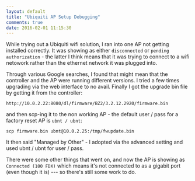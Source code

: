 ```yaml
---
layout: default
title: "Ubiquiti AP Setup Debugging"
comments: true
date: 2016-02-01 11:15:30
---
```


While trying out a Ubiquiti wifi solution, I ran into one AP not getting installed correctly. It was showing as either `disconnected` or `pending authorization` - the latter I think means that it was trying to connect to a wifi netowork rather than the ethernet network it was plugged into.

Through various Google searches, I found that might mean that the controller and the AP were running different versions. I tried a few times upgrading via the web interface to no avail. Finally I got the upgrade bin file by getting it from the controller: 

    http://10.0.2.22:8080/dl/firmware/BZ2/3.2.12.2920/firmware.bin
    
and then scp-ing it to the non working AP - the default user / pass for a factory reset AP is `ubnt / ubnt`:

    scp firmware.bin ubnt@10.0.2.25:/tmp/fwupdate.bin
    
It then said "Managed by Other" - I adopted via the advanced setting and used ubnt / ubnt for user / pass.

There were some other things that went on, and now the AP is showing as `Connected (100 FDX)` which means it's not connected to as a gigabit port (even though it is) --- so there's still some work to do.

